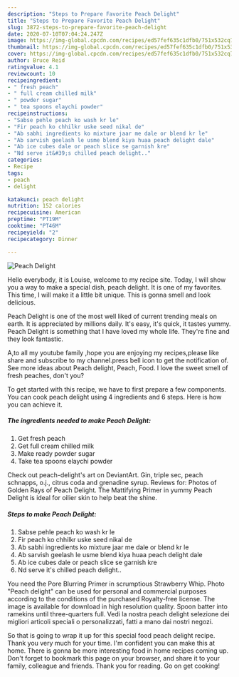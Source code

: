 ```yaml
---
description: "Steps to Prepare Favorite Peach Delight"
title: "Steps to Prepare Favorite Peach Delight"
slug: 3872-steps-to-prepare-favorite-peach-delight
date: 2020-07-10T07:04:24.247Z
image: https://img-global.cpcdn.com/recipes/ed57fef635c1dfb0/751x532cq70/peach-delight-recipe-main-photo.jpg
thumbnail: https://img-global.cpcdn.com/recipes/ed57fef635c1dfb0/751x532cq70/peach-delight-recipe-main-photo.jpg
cover: https://img-global.cpcdn.com/recipes/ed57fef635c1dfb0/751x532cq70/peach-delight-recipe-main-photo.jpg
author: Bruce Reid
ratingvalue: 4.1
reviewcount: 10
recipeingredient:
- " fresh peach"
- " full cream chilled milk"
- " powder sugar"
- " tea spoons elaychi powder"
recipeinstructions:
- "Sabse pehle peach ko wash kr le"
- "Fir peach ko chhilkr uske seed nikal de"
- "Ab sabhi ingredients ko mixture jaar me dale or blend kr le"
- "Ab sarvish geelash le usme blend kiya huaa peach delight dale"
- "Ab ice cubes dale or peach slice se garnish kre"
- "Nd serve it&#39;s chilled peach delight.."
categories:
- Recipe
tags:
- peach
- delight

katakunci: peach delight 
nutrition: 152 calories
recipecuisine: American
preptime: "PT19M"
cooktime: "PT46M"
recipeyield: "2"
recipecategory: Dinner

---
```



![Peach Delight](https://img-global.cpcdn.com/recipes/ed57fef635c1dfb0/751x532cq70/peach-delight-recipe-main-photo.jpg)

Hello everybody, it is Louise, welcome to my recipe site. Today, I will show you a way to make a special dish, peach delight. It is one of my favorites. This time, I will make it a little bit unique. This is gonna smell and look delicious.

Peach Delight is one of the most well liked of current trending meals on earth. It is appreciated by millions daily. It's easy, it's quick, it tastes yummy. Peach Delight is something that I have loved my whole life. They're fine and they look fantastic.

A,to all my youtube family ,hope you are enjoying my recipes,please like share and subscribe to my channel.press bell icon to get the notification of. See more ideas about Peach delight, Peach, Food. I love the sweet smell of fresh peaches, don&#39;t you?


To get started with this recipe, we have to first prepare a few components. You can cook peach delight using 4 ingredients and 6 steps. Here is how you can achieve it.

<!--inarticleads1-->

##### The ingredients needed to make Peach Delight:

1. Get  fresh peach
1. Get  full cream chilled milk
1. Make ready  powder sugar
1. Take  tea spoons elaychi powder


Check out peach-delight&#39;s art on DeviantArt. Gin, triple sec, peach schnapps, o.j., citrus coda and grenadine syrup. Reviews for: Photos of Golden Rays of Peach Delight. The Mattifying Primer in yummy Peach Delight is ideal for oilier skin to help beat the shine. 

<!--inarticleads2-->

##### Steps to make Peach Delight:

1. Sabse pehle peach ko wash kr le
1. Fir peach ko chhilkr uske seed nikal de
1. Ab sabhi ingredients ko mixture jaar me dale or blend kr le
1. Ab sarvish geelash le usme blend kiya huaa peach delight dale
1. Ab ice cubes dale or peach slice se garnish kre
1. Nd serve it&#39;s chilled peach delight..


You need the Pore Blurring Primer in scrumptious Strawberry Whip. Photo &#34;Peach delight&#34; can be used for personal and commercial purposes according to the conditions of the purchased Royalty-free license. The image is available for download in high resolution quality. Spoon batter into ramekins until three-quarters full. Vedi la nostra peach delight selezione dei migliori articoli speciali o personalizzati, fatti a mano dai nostri negozi. 

So that is going to wrap it up for this special food peach delight recipe. Thank you very much for your time. I'm confident you can make this at home. There is gonna be more interesting food in home recipes coming up. Don't forget to bookmark this page on your browser, and share it to your family, colleague and friends. Thank you for reading. Go on get cooking!
